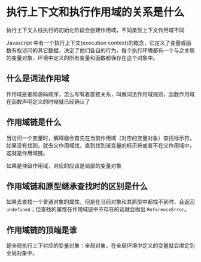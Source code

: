 # 执行上下文和执行作用域的关系是什么

执行上下文入栈执行的初始化阶段会创建作用域，不同类型上下文作用域不同

Javascript 中有一个执行上下文(execution context)的概念，它定义了变量或函数有权访问的其它数据，决定了他们各自的行为。每个执行环境都有一个与之关联的变量对象，环境中定义的所有变量和函数都保存在这个对象中。

## 什么是词法作用域

作用域是谁和源码顺序，怎么写有着直接关系，叫做词法作用域规则，函数作用域在函数声明定义的时候就已经确认了

## 作用域链是什么

当访问一个变量时，解释器会首先在当前作用域（对应的变量对象）查找标示符，如果没有找到，就去父作用域找，直到找到该变量的标示符或者不在父作用域中，这就是作用域链。

如果是块级作用域，对应的应该是局部的变量对象

## 作用域链和原型继承查找时的区别是什么

如果去查找一个普通对象的属性，但是在当前对象和其原型中都找不到时，会返回 `undefined`；但查找的属性在作用域链中不存在的话就会抛出 `ReferenceError`。

## 作用域链的顶端是谁

是全局执行上下对应的变量对象：全局对象，在全局环境中定义的变量就会绑定到全局对象中。


  